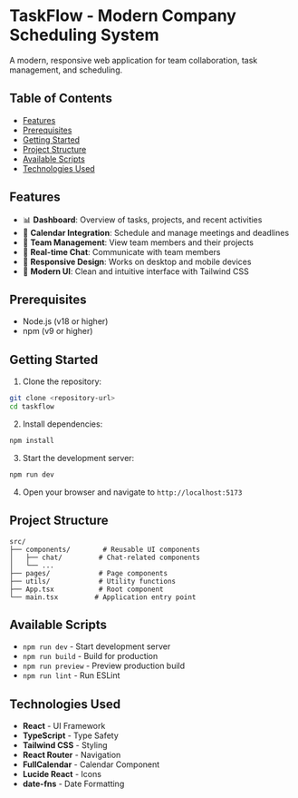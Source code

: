 <!-- omit in toc -->
# TaskFlow - Modern Company Scheduling System

A modern, responsive web application for team collaboration, task management, and scheduling.

## Table of Contents
- [Features](#features)
- [Prerequisites](#prerequisites)
- [Getting Started](#getting-started)
- [Project Structure](#project-structure)
- [Available Scripts](#available-scripts)
- [Technologies Used](#technologies-used)

## Features

- 📊 **Dashboard**: Overview of tasks, projects, and recent activities
- 📅 **Calendar Integration**: Schedule and manage meetings and deadlines
- 👥 **Team Management**: View team members and their projects
- 💬 **Real-time Chat**: Communicate with team members
- 📱 **Responsive Design**: Works on desktop and mobile devices
- 🎨 **Modern UI**: Clean and intuitive interface with Tailwind CSS

## Prerequisites

- Node.js (v18 or higher)
- npm (v9 or higher)

## Getting Started

1. Clone the repository:
```bash
git clone <repository-url>
cd taskflow
```

2. Install dependencies:
```bash
npm install
```

3. Start the development server:
```bash
npm run dev
```

4. Open your browser and navigate to `http://localhost:5173`

## Project Structure

```
src/
├── components/        # Reusable UI components
│   ├── chat/         # Chat-related components
│   └── ...
├── pages/            # Page components
├── utils/            # Utility functions
├── App.tsx           # Root component
└── main.tsx         # Application entry point
```

## Available Scripts

- `npm run dev` - Start development server
- `npm run build` - Build for production
- `npm run preview` - Preview production build
- `npm run lint` - Run ESLint

## Technologies Used

- **React** - UI Framework
- **TypeScript** - Type Safety
- **Tailwind CSS** - Styling
- **React Router** - Navigation
- **FullCalendar** - Calendar Component
- **Lucide React** - Icons
- **date-fns** - Date Formatting